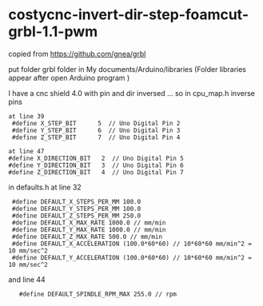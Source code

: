 # costycnc-invert-dir-step-foamcut-grbl-1.1-pwm

copied from https://github.com/gnea/grbl

put folder grbl folder  in My documents/Arduino/libraries  (Folder libraries appear after open Arduino program )

I have a cnc shield 4.0 with pin and dir inversed ... so in cpu_map.h inverse pins

    at line 39
     #define X_STEP_BIT      5  // Uno Digital Pin 2
     #define Y_STEP_BIT      6  // Uno Digital Pin 3
     #define Z_STEP_BIT      7  // Uno Digital Pin 4
  
    at line 47
    #define X_DIRECTION_BIT   2  // Uno Digital Pin 5
    #define Y_DIRECTION_BIT   3  // Uno Digital Pin 6
    #define Z_DIRECTION_BIT   4  // Uno Digital Pin 7
  
in defaults.h at line 32  

     #define DEFAULT_X_STEPS_PER_MM 100.0
     #define DEFAULT_Y_STEPS_PER_MM 100.0
     #define DEFAULT_Z_STEPS_PER_MM 250.0
     #define DEFAULT_X_MAX_RATE 1000.0 // mm/min
     #define DEFAULT_Y_MAX_RATE 1000.0 // mm/min
     #define DEFAULT_Z_MAX_RATE 500.0 // mm/min
     #define DEFAULT_X_ACCELERATION (100.0*60*60) // 10*60*60 mm/min^2 = 10 mm/sec^2
     #define DEFAULT_Y_ACCELERATION (100.0*60*60) // 10*60*60 mm/min^2 = 10 mm/sec^2
     
  and line 44
  
       #define DEFAULT_SPINDLE_RPM_MAX 255.0 // rpm
  
